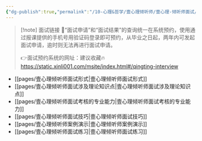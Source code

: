 ```yaml
---
{"dg-publish":true,"permalink":"/10-心理&哲学/壹心理倾听师/壹心理-倾听师面试/"}
---
```



  > [!note] 面试链接
  > 💢“面试申请”和“面试结果”的查询统一在系统预约，使用通过报课提供的手机号用验证码登录即可预约，从毕业之日起，两年内可发起面试申请，逾时则无法再进行面试申请。
  >
  > 👉面试预约系统的网址：建议收藏🔥 https://static.xinli001.com/msite/index.html#/qingting-interview

- [[pages/壹心理倾听师面试形式\|壹心理倾听师面试形式]]
- [[pages/壹心理倾听师面试涉及理论知识点\|壹心理倾听师面试涉及理论知识点]]
- [[pages/壹心理倾听师面试考核的专业能力\|壹心理倾听师面试考核的专业能力]]
- [[pages/壹心理倾听师面试技巧\|壹心理倾听师面试技巧]]
- [[pages/壹心理倾听师案例演示\|壹心理倾听师案例演示]]
- [[pages/壹心理倾听师面试练习\|壹心理倾听师面试练习]]
